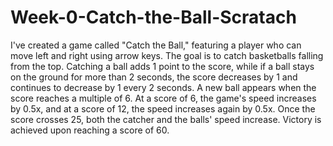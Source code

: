 # Week-0-Catch-the-Ball-Scratach

I've created a game called "Catch the Ball," featuring a player who can move left and right using arrow keys. The goal is to catch basketballs falling from the top. Catching a ball adds 1 point to the score, while if a ball stays on the ground for more than 2 seconds, the score decreases by 1 and continues to decrease by 1 every 2 seconds. A new ball appears when the score reaches a multiple of 6. At a score of 6, the game's speed increases by 0.5x, and at a score of 12, the speed increases again by 0.5x. Once the score crosses 25, both the catcher and the balls' speed increase. Victory is achieved upon reaching a score of 60.
